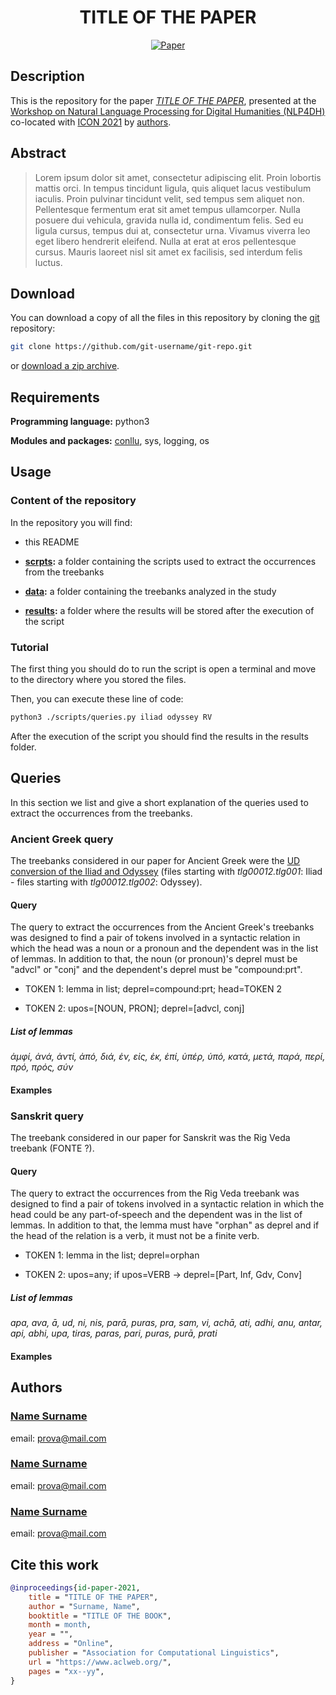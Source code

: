 <div align="center">
 
# TITLE OF THE PAPER

[![Paper](http://img.shields.io/badge/paper-ACL--anthology-B31B1B.svg)]()

</div>

## Description

This is the repository for the paper [*TITLE OF THE PAPER*](), presented at the [Workshop on Natural Language Processing
for Digital Humanities (NLP4DH)](https://rootroo.com/en/nlp4dh-workshop/) co-located with 
[ICON 2021](http://icon2021.nits.ac.in/) by [authors](link).

## Abstract

> Lorem ipsum dolor sit amet, consectetur adipiscing elit. Proin lobortis mattis orci. In tempus tincidunt ligula, quis
> aliquet lacus vestibulum iaculis. Proin pulvinar tincidunt velit, sed tempus sem aliquet non. Pellentesque fermentum
> erat sit amet tempus ullamcorper. Nulla posuere dui vehicula, gravida nulla id, condimentum felis. Sed eu ligula
> cursus, tempus dui at, consectetur urna. Vivamus viverra leo eget libero hendrerit eleifend. Nulla at erat at eros
> pellentesque cursus. Mauris laoreet nisl sit amet ex facilisis, sed interdum felis luctus.

## Download

You can download a copy of all the files in this repository by cloning the
[git](https://git-scm.com/) repository:
```sh
git clone https://github.com/git-username/git-repo.git
```
or [download a zip archive](https://github.com/git-username/git-repo/archive/master.zip).

## Requirements

**Programming language:** python3

**Modules and packages:** [conllu](https://pypi.org/project/conllu/), sys, logging, os

## Usage

### Content of the repository

In the repository you will find:

* this README

* **[scrpts](scripts):** a folder containing the scripts used to extract the occurrences from the treebanks

* **[data](data):** a folder containing the treebanks analyzed in the study

* **[results](results):** a folder where the results will be stored after the execution of the script

### Tutorial

The first thing you should do to run the script is open a terminal and move to the directory where you stored the files.

Then, you can execute these line of code:

```sh
python3 ./scripts/queries.py iliad odyssey RV
```

After the execution of the script you should find the results in the results folder.
## Queries

In this section we list and give a short explanation of the queries used to extract the occurrences from the treebanks.

### Ancient Greek query

The treebanks considered in our paper for Ancient Greek were the
[UD conversion of the Iliad and Odyssey](https://github.com/francescomambrini/katholou/tree/main/ud_treebanks/agdt/data)
(files starting with *tlg00012.tlg001*: Iliad - files starting with *tlg00012.tlg002*: Odyssey).

#### Query

The query to extract the occurrences from the Ancient Greek's treebanks was designed to find a pair of tokens involved
in a syntactic relation in which the head was a noun or a pronoun and the dependent was in the list of lemmas. In
addition to that, the noun (or pronoun)'s deprel must be "advcl" or "conj" and the dependent's deprel must be
"compound:prt".

* TOKEN 1: lemma in list; deprel=compound:prt; head=TOKEN 2

* TOKEN 2: upos=[NOUN, PRON]; deprel=[advcl, conj]

##### List of lemmas

*ἀμφί, ἀνά, ἀντί, ἀπό, διά, ἐν, εἰς, ἐκ, ἐπί, ὑπέρ, ὑπό, κατά, μετά, παρά, περί, πρό, πρός, σύν*

#### Examples

### Sanskrit query

The treebank considered in our paper for Sanskrit was the Rig Veda treebank (FONTE ?).

#### Query

The query to extract the occurrences from the Rig Veda treebank was designed to find a pair of tokens involved in a
syntactic relation in which the head could be any part-of-speech and the dependent was in the list of lemmas. In
addition to that, the lemma must have "orphan" as deprel and if the head of the relation is a verb, it must not be a
finite verb.

* TOKEN 1: lemma in the list; deprel=orphan

* TOKEN 2: upos=any; if upos=VERB → deprel=[Part, Inf, Gdv, Conv]

##### List of lemmas

*apa, ava, ā, ud, ni, nis, parā, puras, pra, sam, vi, achā, ati, adhi, anu, antar, api, abhi, upa, tiras, paras, pari,
puras, purā, prati*

#### Examples



## Authors

### [Name Surname]()

email: [prova@mail.com](mailto:prova@mail.com)

### [Name Surname]()

email: [prova@mail.com](mailto:prova@mail.com)

### [Name Surname]()

email: [prova@mail.com](mailto:prova@mail.com)

## Cite this work
```bibtex
@inproceedings{id-paper-2021,
    title = "TITLE OF THE PAPER",
    author = "Surname, Name",
    booktitle = "TITLE OF THE BOOK",
    month = month,
    year = "",
    address = "Online",
    publisher = "Association for Computational Linguistics",
    url = "https://www.aclweb.org/",
    pages = "xx--yy",
}
```
